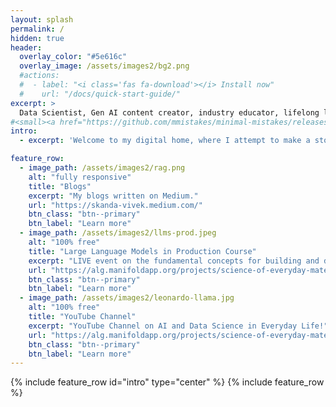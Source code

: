 ```yaml
---
layout: splash
permalink: /
hidden: true
header:
  overlay_color: "#5e616c"
  overlay_image: /assets/images2/bg2.png
  #actions:
  #  - label: "<i class='fas fa-download'></i> Install now"
  #    url: "/docs/quick-start-guide/"
excerpt: >
  Data Scientist, Gen AI content creator, industry educator, lifelong learner<br />
#<small><a href="https://github.com/mmistakes/minimal-mistakes/releases/tag/4.23.0">Latest release v4.23.0</a></small>
intro:
  - excerpt: 'Welcome to my digital home, where I attempt to make a story from my digital persona. Life = minimalism + iteration :smile:.'

feature_row:
  - image_path: /assets/images2/rag.png
    alt: "fully responsive"
    title: "Blogs"
    excerpt: "My blogs written on Medium."
    url: "https://skanda-vivek.medium.com/"
    btn_class: "btn--primary"
    btn_label: "Learn more"
  - image_path: /assets/images2/llms-prod.jpeg
    alt: "100% free"
    title: "Large Language Models in Production Course"
    excerpt: "LIVE event on the fundamental concepts for building and deploying real-world LLMs in production!"
    url: "https://alg.manifoldapp.org/projects/science-of-everyday-materials"
    btn_class: "btn--primary"
    btn_label: "Learn more"
  - image_path: /assets/images2/leonardo-llama.jpg
    alt: "100% free"
    title: "YouTube Channel"
    excerpt: "YouTube Channel on AI and Data Science in Everyday Life!"
    url: "https://alg.manifoldapp.org/projects/science-of-everyday-materials"
    btn_class: "btn--primary"
    btn_label: "Learn more"
---
```

{% include feature_row id="intro" type="center" %}
{% include feature_row %}
<!-- <h2 style="text-align:center">Subscribe to my newsletter.</h2> -->

<!-- <p align="center">
<iframe src="https://skandavivek.substack.com/embed" width="480" height="320" style="border:1px solid #EEE; background:white;" frameborder="0" scrolling="no"></iframe>
</p> -->
